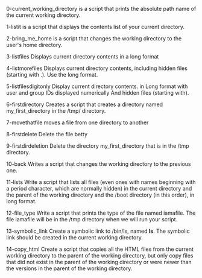 0-current_working_directory is a script that prints the absolute path name of the current working directory.

1-listit is a script that displays the contents list of your current directory.

2-bring_me_home is a script that changes the working directory to the user's home directory.

3-listfiles Displays current directory contents in a long format

4-listmorefiles Displays current directory contents, including hidden files (starting with .). Use the long format.

5-listfilesdigitonly Display current directory contents. in Long format with user and group IDs displayed numerically And hidden files (starting with).

6-firstdirectory Creates a script that creates a directory named my_first_directory in the /tmp/ directory.

7-movethatfile moves a file from one directory to another

8-firstdelete Delete the file betty

9-firstdirdeletion Delete the directory my_first_directory that is in the /tmp directory.

10-back Writes a script that changes the working directory to the previous one.

11-lists Write a script that lists all files (even ones with names beginning with a period character, which are normally hidden) in the current directory and the parent of the working directory and the /boot directory (in this order), in long format. 

12-file_type Write a script that prints the type of the file named iamafile. The file iamafile will be in the /tmp directory when we will run your script.

13-symbolic_link Create a symbolic link to /bin/ls, named __ls__. The symbolic link should be created in the current working directory.

14-copy_html Create a script that copies all the HTML files from the current working directory to the parent of the working directory, but only copy files that did not exist in the parent of the working directory or were newer than the versions in the parent of the working directory.